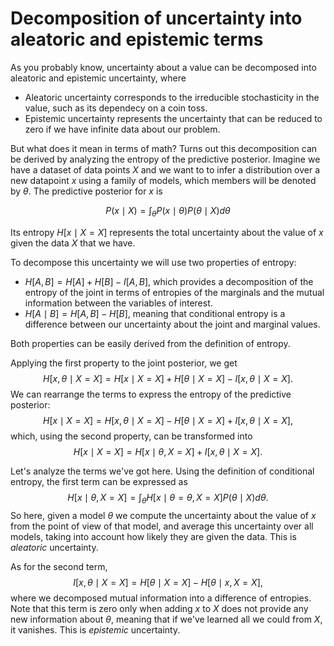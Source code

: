 # Decomposition of uncertainty into aleatoric and epistemic terms

As you probably know, uncertainty about a value can be decomposed into aleatoric and epistemic uncertainty, where
* Aleatoric uncertainty corresponds to the irreducible stochasticity in the value, such as its dependecy on a coin toss.
* Epistemic uncertainty represents the uncertainty that can be reduced to zero if we have infinite data about our problem.

But what does it mean in terms of math? Turns out this decomposition can be derived by analyzing the entropy of the predictive posterior.
Imagine we have a dataset of data points $X$ and we want to to infer a distribution over a new datapoint $x$ using a family of models,
which members will be denoted by $\theta$. The predictive posterior for $x$ is

$$
P(x \mid X) = \int_{\theta} P(x \mid \theta) P(\theta \mid X) d\theta
$$

Its entropy $H[x \mid X = X]$ represents the total uncertainty about the value of $x$ given the data $X$ that we have.

To decompose this uncertainty we will use two properties of entropy:
* $H[A, B] = H[A] + H[B] - I[A, B]$, which provides a decomposition of the entropy of the joint in terms of entropies of the marginals and the mutual information between the variables of interest.
* $H[A \mid B] = H[A, B] - H[B]$, meaning that conditional entropy is a difference between our uncertainty about the joint and marginal values.

Both properties can be easily derived from the definition of entropy.

Applying the first property to the joint posterior, we get
$$H[x, \theta \mid X=X] = H[x \mid X=X] + H[\theta \mid X=X] - I[x, \theta \mid X=X].$$
We can rearrange the terms to express the entropy of the predictive posterior:
$$H[x \mid X=X] = H[x, \theta \mid X=X] - H[\theta \mid X=X] + I[x, \theta \mid X=X],$$
which, using the second property, can be transformed into
$$H[x \mid X=X] = H[x \mid \theta, X=X] + I[x, \theta \mid X=X].$$

Let's analyze the terms we've got here. Using the definition of conditional entropy, the first term can be expressed as
$$H[x \mid \theta, X=X] = \int_{\theta} H[x \mid \theta=\theta, X=X] P(\theta \mid X) d\theta.$$
So here, given a model $\theta$ we compute the uncertainty about the value of $x$ from the point of view of that model, and average this uncertainty over all models, taking into account how likely they are given the data.
This is *aleatoric* uncertainty.

As for the second term, $$I[x, \theta \mid X=X] = H[\theta \mid X=X] - H[\theta \mid x, X=X],$$
where we decomposed mutual information into a difference of entropies. Note that this term is zero only when adding $x$ to $X$ does not provide any new information about $\theta$,
meaning that if we've learned all we could from $X$, it vanishes. This is *epistemic* uncertainty.

